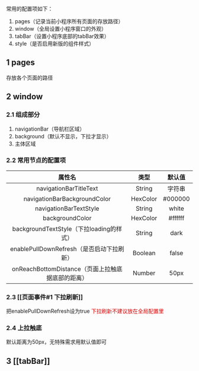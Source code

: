 常用的配置项如下：
1. pages（记录当前小程序所有页面的存放路径）
2. window（全局设置小程序窗口的外观）
3. tabBar（设置小程序底部的tabBar效果）
4. style（是否启用新版的组件样式）

## 1 pages
存放各个页面的路径

## 2 window
### 2.1 组成部分
1. navigationBar（导航栏区域）
2. background（默认不显示，下拉才显示）
3. 主体区域

### 2.2 常用节点的配置项

|属性名|类型|默认值|
|:-:|:-:|:-:|
|navigationBarTitleText|String|字符串|
|navigationBarBackgroundColor|HexColor|#000000|
|navigationBarTextStyle|String|white|
|backgroundColor|HexColor|\#ffffff|
|backgroundTextStyle（下拉loading的样式）|String|dark|
|enablePullDownRefresh（是否启动下拉刷新）|Boolean|false|
|onReachBottomDistance（页面上拉触底据底部的距离）|Number|50px|
### 2.3 [[页面事件#1 下拉刷新]]
把enablePullDownRefresh设为true
<font color = dark red>下拉刷新不建议放在全局配置里</font>

### 2.4 上拉触底
默认距离为50px，无特殊需求用默认值即可

## 3 [[tabBar]]
